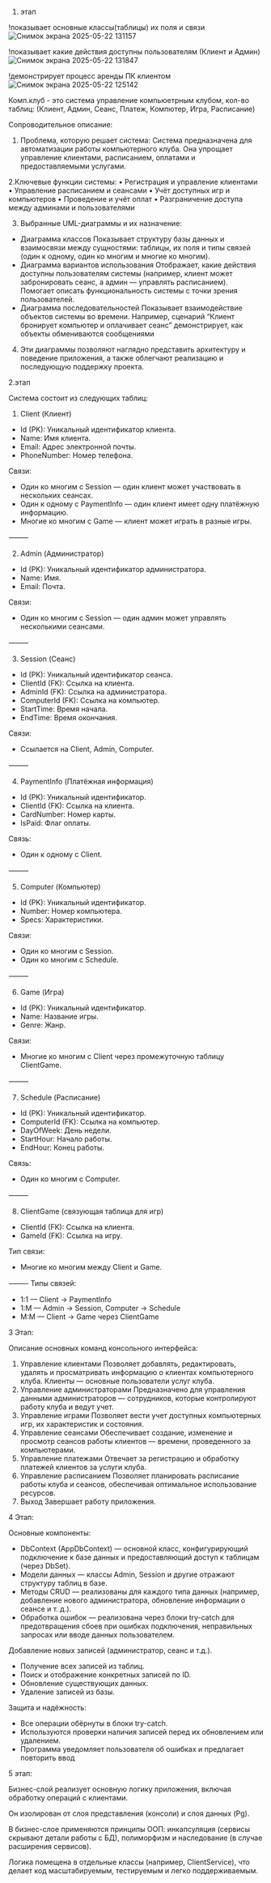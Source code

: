 1. этап
   
!показывает основные классы(таблицы) их поля и связи  
![Снимок экрана 2025-05-22 131157](https://github.com/user-attachments/assets/4c5b91a5-848f-43e3-b0df-01d3d15f3d21)

!показывает какие действия доступны пользователям (Клиент и Админ)
 ![Снимок экрана 2025-05-22 131847](https://github.com/user-attachments/assets/a5bca7a6-5a5a-4d38-8e7d-d7240390f6a8)

 !демонстрирует процесс аренды ПК клиентом 
![Снимок экрана 2025-05-22 125142](https://github.com/user-attachments/assets/93520bbb-f60a-4d1b-9052-7f98479b9933)


Комп.клуб - это система управление компьюетрным клубом, кол-во таблиц: (Клиент, Админ, Сеанс, Платеж, Компютер, Игра, Расписание)

Сопроводительное описание: 
1. Проблема, которую решает система:
Система предназначена для автоматизации работы компьютерного клуба. Она упрощает управление клиентами, расписанием, оплатами и предоставляемыми услугами.

2.Ключевые функции системы:
 • Регистрация и управление клиентами
 • Управление расписанием и сеансами
 • Учёт доступных игр и компьютеров
 • Проведение и учёт оплат
 • Разграничение доступа между админами и пользователями

3. Выбранные UML-диаграммы и их назначение:
 * Диаграмма классов
Показывает структуру базы данных и взаимосвязи между сущностями: таблицы, их поля и типы связей (один к одному, один ко многим и многие ко многим).
 * Диаграмма вариантов использования
Отображает, какие действия доступны пользователям системы (например, клиент может забронировать сеанс, а админ — управлять расписанием). Помогает описать функциональность системы с точки зрения пользователей.
 * Диаграмма последовательностей
Показывает взаимодействие объектов системы во времени. Например, сценарий “Клиент бронирует компьютер и оплачивает сеанс” демонстрирует, как объекты обмениваются сообщениями

4. Эти диаграммы позволяют наглядно представить архитектуру и поведение приложения, а также облегчают реализацию и последующую поддержку проекта.

2.этап

Система состоит из следующих таблиц:
1. Client (Клиент)
* Id (PK): Уникальный идентификатор клиента.
* Name: Имя клиента.
* Email: Адрес электронной почты.
* PhoneNumber: Номер телефона.

Связи:
* Один ко многим с Session — один клиент может участвовать в нескольких сеансах.
* Один к одному с PaymentInfo — один клиент имеет одну платёжную информацию.
* Многие ко многим с Game — клиент может играть в разные игры.

⸻

2. Admin (Администратор)
* Id (PK): Уникальный идентификатор администратора.
* Name: Имя.
* Email: Почта.

Связи:
* Один ко многим с Session — один админ может управлять несколькими сеансами.

⸻

3. Session (Сеанс)
* Id (PK): Уникальный идентификатор сеанса.
* ClientId (FK): Ссылка на клиента.
* AdminId (FK): Ссылка на администратора.
* ComputerId (FK): Ссылка на компьютер.
* StartTime: Время начала.
* EndTime: Время окончания.

Связи:
* Ссылается на Client, Admin, Computer.

⸻

4. PaymentInfo (Платёжная информация)
* Id (PK): Уникальный идентификатор.
* ClientId (FK): Ссылка на клиента.
* CardNumber: Номер карты.
* IsPaid: Флаг оплаты.

Связь:
* Один к одному с Client.

⸻

5. Computer (Компьютер)
* Id (PK): Уникальный идентификатор.
* Number: Номер компьютера.
* Specs: Характеристики.

Связи:
* Один ко многим с Session.
* Один ко многим с Schedule.

⸻

6. Game (Игра)
* Id (PK): Уникальный идентификатор.
* Name: Название игры.
* Genre: Жанр.

Связи:
* Многие ко многим с Client через промежуточную таблицу ClientGame.

⸻

7. Schedule (Расписание)
* Id (PK): Уникальный идентификатор.
* ComputerId (FK): Ссылка на компьютер.
* DayOfWeek: День недели.
* StartHour: Начало работы.
* EndHour: Конец работы.

Связь:
* Один ко многим с Computer.

⸻

8. ClientGame (связующая таблица для игр)
* ClientId (FK): Ссылка на клиента.
* GameId (FK): Ссылка на игру.

Тип связи:
* Многие ко многим между Client и Game.

⸻
Типы связей:
* 1:1 — Client -> PaymentInfo
* 1:M — Admin -> Session, Computer → Schedule
* M:M — Client -> Game через ClientGame

3 Этап:

Описание основных команд консольного интерфейса:
 1. Управление клиентами
Позволяет добавлять, редактировать, удалять и просматривать информацию о клиентах компьютерного клуба. Клиенты — основные пользователи услуг клуба.
 2. Управление администраторами
Предназначено для управления данными администраторов — сотрудников, которые контролируют работу клуба и ведут учет.
 3. Управление играми
Позволяет вести учет доступных компьютерных игр, их характеристик и состояния.
 4. Управление сеансами
Обеспечивает создание, изменение и просмотр сеансов работы клиентов — времени, проведенного за компьютерами.
 5. Управление платежами
Отвечает за регистрацию и обработку платежей клиентов за услуги клуба.
 6. Управление расписанием
Позволяет планировать расписание работы клуба и сеансов, обеспечивая оптимальное использование ресурсов.
 7. Выход
Завершает работу приложения.

4 Этап:

Основные компоненты:
 * DbContext (AppDbContext) — основной класс, конфигурирующий подключение к базе данных и предоставляющий доступ к таблицам (через DbSet).
 * Модели данных — классы Admin, Session и другие отражают структуру таблиц в базе.
 * Методы CRUD — реализованы для каждого типа данных (например, добавление нового администратора, обновление информации о сеансе и т. д.).
 * Обработка ошибок — реализована через блоки try-catch для предотвращения сбоев при ошибках подключения, неправильных запросах или вводе данных пользователем.

Добавление новых записей (администратор, сеанс и т.д.).
 * Получение всех записей из таблиц.
 * Поиск и отображение конкретных записей по ID.
 * Обновление существующих данных.
 * Удаление записей из базы.

 Защита и надёжность:
 * Все операции обёрнуты в блоки try-catch.
 * Используются проверки наличия записей перед их обновлением или удалением.
 * Программа уведомляет пользователя об ошибках и предлагает повторить ввод
 
5 этап:

Бизнес-слой реализует основную логику приложения, включая обработку операций с клиентами. 

Он изолирован от слоя представления (консоли) и слоя данных (Pg). 

В бизнес-слое применяются принципы ООП: инкапсуляция (сервисы скрывают детали работы с БД), полиморфизм и наследование (в случае расширения сервисов). 

Логика помещена в отдельные классы (например, ClientService), что делает код масштабируемым, тестируемым и легко поддерживаемым.
